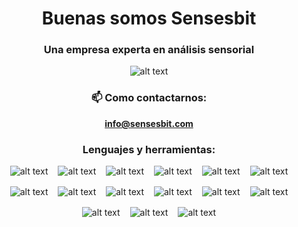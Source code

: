 # Buenas somos Sensesbit
### Una empresa experta en análisis sensorial


![alt text](https://komarev.com/ghpvc/?username=sensesbit4&label=Visitas&color=0e75b6)

### 📫 Como contactarnos:

**info@sensesbit.com**

### Lenguajes y herramientas:
          
![alt text](https://cdn.jsdelivr.net/gh/devicons/devicon@latest/icons/html5/html5-original.svg)
![alt text](https://cdn.jsdelivr.net/gh/devicons/devicon@latest/icons/css3/css3-original.svg)
![alt text](https://cdn.jsdelivr.net/gh/devicons/devicon@latest/icons/javascript/javascript-original.svg)
![alt text](https://cdn.jsdelivr.net/gh/devicons/devicon@latest/icons/react/react-original.svg)
![alt text](https://cdn.jsdelivr.net/gh/devicons/devicon@latest/icons/svelte/svelte-original.svg)
![alt text](https://cdn.jsdelivr.net/gh/devicons/devicon@latest/icons/php/php-original.svg)
![alt text](https://cdn.jsdelivr.net/gh/devicons/devicon@latest/icons/r/r-original.svg)
![alt text](https://cdn.jsdelivr.net/gh/devicons/devicon@latest/icons/python/python-original.svg)
![alt text](https://cdn.jsdelivr.net/gh/devicons/devicon@latest/icons/nodejs/nodejs-original-wordmark.svg)
![alt text](https://cdn.jsdelivr.net/gh/devicons/devicon@latest/icons/astro/astro-original-wordmark.svg)
![alt text](https://cdn.jsdelivr.net/gh/devicons/devicon@latest/icons/express/express-original-wordmark.svg)
![alt text](https://cdn.jsdelivr.net/gh/devicons/devicon@latest/icons/symfony/symfony-original-wordmark.svg)
![alt text](https://cdn.jsdelivr.net/gh/devicons/devicon@latest/icons/flask/flask-original-wordmark.svg)
![alt text](https://cdn.jsdelivr.net/gh/devicons/devicon@latest/icons/djangorest/djangorest-original.svg)
![alt text](https://cdn.jsdelivr.net/gh/devicons/devicon@latest/icons/d3js/d3js-original.svg)
<style>
    img{
        max-height: 70px;
    }
    p:has(img){
        width: 100%;
    }
    h1,h2,h3,p{
        display: flex;
        gap: 1rem;
        justify-content: center;
    }
    p{
        max-width: 500px;
        flex-wrap: wrap;
        margin-inline: auto;
    }
</style> 
